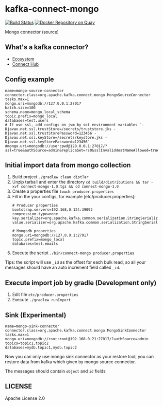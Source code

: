 # kafka-connect-mongo

[![Build Status][travis-image]][travis-url]
[![Docker Repository on Quay](https://quay.io/repository/sailxjx/kafka-connect-mongo/status "Docker Repository on Quay")](https://quay.io/repository/sailxjx/kafka-connect-mongo)

Mongo connector (source)

## What's a kafka connector?

* [Ecosystem](https://cwiki.apache.org/confluence/display/KAFKA/Ecosystem)
* [Connect Hub](http://www.confluent.io/product/connectors)

## Config example

```properties
name=mongo-source-connector
connector.class=org.apache.kafka.connect.mongo.MongoSourceConnector
tasks.max=1
mongo.uri=mongodb://127.0.0.1:27017
batch.size=100
schema.name=mongo_local_schema
topic.prefix=mongo_local
databases=test.users
# If use ssl, add configs on jvm by set environment variables `-Djavax.net.ssl.trustStore=/secrets/truststore.jks -Djavax.net.ssl.trustStorePassword=123456 -Djavax.net.ssl.keyStore=/secrets/keystore.jks -Djavax.net.ssl.keyStorePassword=123456`
#mongo.uri=mongodb://user:pwd@128.0.0.1:27017/?ssl=true&authSource=admin&replicaSet=rs0&sslInvalidHostNameAllowed=true
```

## Initial import data from mongo collection

1. Build project `./gradlew clean distTar`
2. Unzip tarball and enter the directory `cd build/distributions && tar -xvf connect-mongo-1.0.tgz && cd connect-mongo-1.0`
3. Create a properties file `touch producer.properties`
4. Fill in the your configs, for example [etc/producer.properties]:
    ```properties
    # Producer properties
    bootstrap.servers=192.168.0.124:39092
    compression.type=none
    key.serializer=org.apache.kafka.common.serialization.StringSerializer
    value.serializer=org.apache.kafka.common.serialization.StringSerializer
    
    # Mongodb properties
    mongo.uri=mongodb://127.0.0.1:27017
    topic.prefix=mongo_local
    databases=test.emails
    ```
5. Execute the script `./bin/connect-mongo producer.properties`

Tips: the script will use `_id` as the offset for each bulk read, 
so all your messages should have an auto increment field called `_id`.

## Execute import job by gradle (Development only)

1. Edit file `etc/producer.properties`
2. Execute `./gradlew runImport`

## Sink (Experimental)

```properties
name=mongo-sink-connector
connector.class=org.apache.kafka.connect.mongo.MongoSinkConnector
tasks.max=1
mongo.uri=mongodb://root:root@192.168.0.21:27017/?authSource=admin
topics=topic1,topic2
databases=mydb.topic1,mydb.topic2
```

Now you can only use mongo sink connector as your restore tool, 
you can restore data from kafka which given by mongo source connector.
 
The messages should contain `object` and `id` fields

## LICENSE

Apache License 2.0

[travis-url]: https://travis-ci.org/teambition/kafka-connect-mongo
[travis-image]: http://img.shields.io/travis/teambition/kafka-connect-mongo.svg